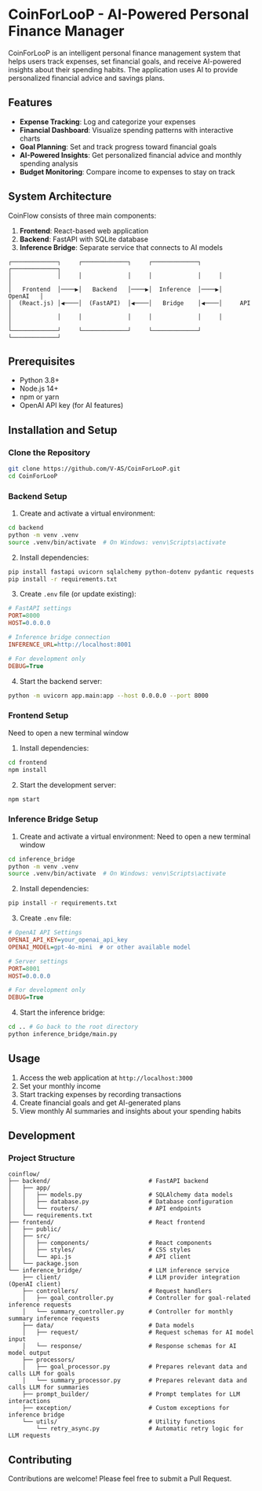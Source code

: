 # CoinForLooP - AI-Powered Personal Finance Manager

CoinForLooP is an intelligent personal finance management system that helps users track expenses, set financial goals, and receive AI-powered insights about their spending habits. The application uses AI to provide personalized financial advice and savings plans.

## Features

- **Expense Tracking**: Log and categorize your expenses
- **Financial Dashboard**: Visualize spending patterns with interactive charts
- **Goal Planning**: Set and track progress toward financial goals
- **AI-Powered Insights**: Get personalized financial advice and monthly spending analysis
- **Budget Monitoring**: Compare income to expenses to stay on track

## System Architecture

CoinFlow consists of three main components:

1. **Frontend**: React-based web application
2. **Backend**: FastAPI with SQLite database
3. **Inference Bridge**: Separate service that connects to AI models

```
┌─────────────┐     ┌─────────────┐     ┌─────────────┐     ┌─────────────┐
│             │     │             │     │             │     │             │
│   Frontend  │────▶│   Backend   │────▶│  Inference  │────▶│    OpenAI   │
│  (React.js) │◀────│  (FastAPI)  │◀────│   Bridge    │◀────│     API     │
│             │     │             │     │             │     │             │
└─────────────┘     └─────────────┘     └─────────────┘     └─────────────┘
```

## Prerequisites

- Python 3.8+
- Node.js 14+
- npm or yarn
- OpenAI API key (for AI features)

## Installation and Setup

### Clone the Repository

```bash
git clone https://github.com/V-AS/CoinForLooP.git
cd CoinForLooP
```

### Backend Setup

1. Create and activate a virtual environment:

```bash
cd backend
python -m venv .venv
source .venv/bin/activate  # On Windows: venv\Scripts\activate
```

2. Install dependencies:

```bash
pip install fastapi uvicorn sqlalchemy python-dotenv pydantic requests python-multipart
pip install -r requirements.txt
```

3. Create `.env` file (or update existing):

```ini
# FastAPI settings
PORT=8000
HOST=0.0.0.0

# Inference bridge connection
INFERENCE_URL=http://localhost:8001

# For development only
DEBUG=True
```

4. Start the backend server:

```bash
python -m uvicorn app.main:app --host 0.0.0.0 --port 8000    
```

### Frontend Setup
Need to open a new terminal window
1. Install dependencies:

```bash
cd frontend
npm install
```

2. Start the development server:

```bash
npm start
```

### Inference Bridge Setup

1. Create and activate a virtual environment:
Need to open a new terminal window
```bash
cd inference_bridge
python -m venv .venv
source .venv/bin/activate  # On Windows: venv\Scripts\activate
```

2. Install dependencies:

```bash
pip install -r requirements.txt
```

3. Create `.env` file:

```ini
# OpenAI API Settings
OPENAI_API_KEY=your_openai_api_key
OPENAI_MODEL=gpt-4o-mini  # or other available model

# Server settings
PORT=8001
HOST=0.0.0.0

# For development only
DEBUG=True
```

4. Start the inference bridge:

```bash
cd .. # Go back to the root directory
python inference_bridge/main.py
```

## Usage

1. Access the web application at `http://localhost:3000`
2. Set your monthly income
3. Start tracking expenses by recording transactions
4. Create financial goals and get AI-generated plans
5. View monthly AI summaries and insights about your spending habits

## Development

### Project Structure

```
coinflow/
├── backend/                            # FastAPI backend
│   ├── app/
│   │   ├── models.py                   # SQLAlchemy data models
│   │   ├── database.py                 # Database configuration
│   │   └── routers/                    # API endpoints
│   └── requirements.txt
├── frontend/                           # React frontend
│   ├── public/
│   ├── src/
│   │   ├── components/                 # React components
│   │   ├── styles/                     # CSS styles
│   │   └── api.js                      # API client
│   └── package.json
└── inference_bridge/                   # LLM inference service
    ├── client/                         # LLM provider integration (OpenAI client)
    ├── controllers/                    # Request handlers
    │   ├── goal_controller.py          # Controller for goal-related inference requests
    │   └── summary_controller.py       # Controller for monthly summary inference requests
    ├── data/                           # Data models
    │   ├── request/                    # Request schemas for AI model input
    │   └── response/                   # Response schemas for AI model output
    ├── processors/                     
    │   ├── goal_processor.py           # Prepares relevant data and calls LLM for goals
    │   └── summary_processor.py        # Prepares relevant data and calls LLM for summaries
    ├── prompt_builder/                 # Prompt templates for LLM interactions
    ├── exception/                      # Custom exceptions for inference bridge
    └── utils/                          # Utility functions
        └── retry_async.py              # Automatic retry logic for LLM requests
```

## Contributing

Contributions are welcome! Please feel free to submit a Pull Request.

